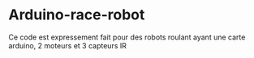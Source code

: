 # Arduino-race-robot
Ce code est expressement fait pour des robots roulant ayant une carte arduino, 2 moteurs et 3 capteurs IR
